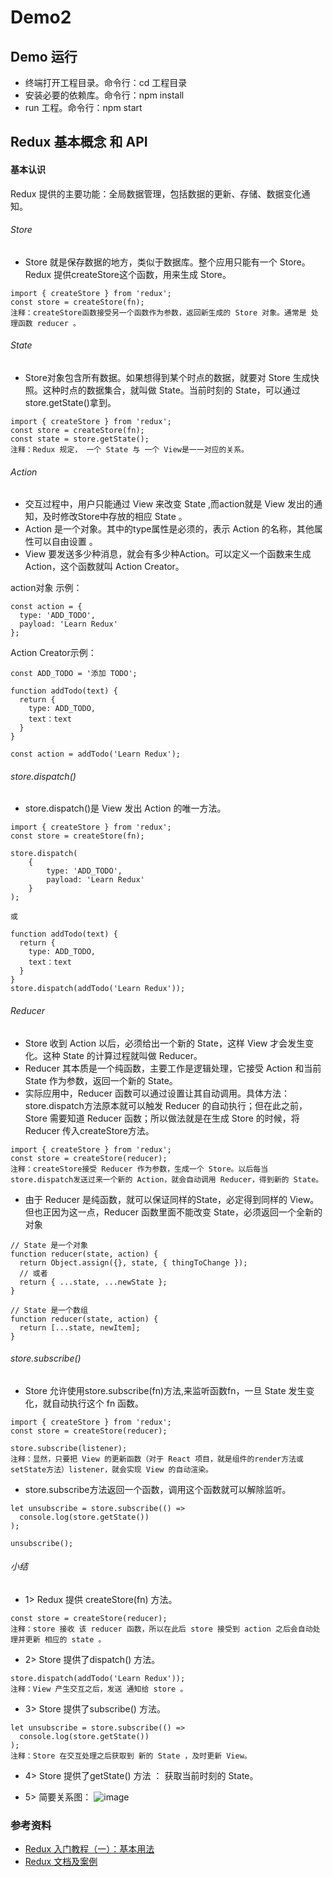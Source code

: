 # Demo2

## Demo 运行
* 终端打开工程目录。命令行：cd 工程目录
* 安装必要的依赖库。命令行：npm install
* run 工程。命令行：npm start

## Redux 基本概念 和 API

#### 基本认识
Redux 提供的主要功能：全局数据管理，包括数据的更新、存储、数据变化通知。

###### Store
* Store 就是保存数据的地方，类似于数据库。整个应用只能有一个 Store。Redux 提供createStore这个函数，用来生成 Store。

```
import { createStore } from 'redux';
const store = createStore(fn);
注释：createStore函数接受另一个函数作为参数，返回新生成的 Store 对象。通常是 处理函数 reducer 。
```
###### State
* Store对象包含所有数据。如果想得到某个时点的数据，就要对 Store 生成快照。这种时点的数据集合，就叫做 State。当前时刻的 State，可以通过store.getState()拿到。

```
import { createStore } from 'redux';
const store = createStore(fn);
const state = store.getState();
注释：Redux 规定， 一个 State 与 一个 View是一一对应的关系。
```

###### Action
* 交互过程中，用户只能通过 View 来改变 State ,而action就是 View 发出的通知，及时修改Store中存放的相应 State 。
* Action 是一个对象。其中的type属性是必须的，表示 Action 的名称，其他属性可以自由设置 。
* View 要发送多少种消息，就会有多少种Action。可以定义一个函数来生成 Action，这个函数就叫 Action Creator。

action对象 示例：
```
const action = {
  type: 'ADD_TODO',
  payload: 'Learn Redux'
};
```
Action Creator示例：

```
const ADD_TODO = '添加 TODO';

function addTodo(text) {
  return {
    type: ADD_TODO,
    text：text
  }
}

const action = addTodo('Learn Redux');
```
###### store.dispatch()
* store.dispatch()是 View 发出 Action 的唯一方法。

```
import { createStore } from 'redux';
const store = createStore(fn);

store.dispatch(
    {
        type: 'ADD_TODO',
        payload: 'Learn Redux'
    }
);

或

function addTodo(text) {
  return {
    type: ADD_TODO,
    text：text
  }
}
store.dispatch(addTodo('Learn Redux'));
```

###### Reducer
* Store 收到 Action 以后，必须给出一个新的 State，这样 View 才会发生变化。这种 State 的计算过程就叫做 Reducer。
* Reducer 其本质是一个纯函数，主要工作是逻辑处理，它接受 Action 和当前 State 作为参数，返回一个新的 State。
* 实际应用中，Reducer 函数可以通过设置让其自动调用。具体方法：store.dispatch方法原本就可以触发 Reducer 的自动执行；但在此之前，Store 需要知道 Reducer 函数；所以做法就是在生成 Store 的时候，将 Reducer 传入createStore方法。

```
import { createStore } from 'redux';
const store = createStore(reducer);
注释：createStore接受 Reducer 作为参数，生成一个 Store。以后每当store.dispatch发送过来一个新的 Action，就会自动调用 Reducer，得到新的 State。
```

* 由于 Reducer 是纯函数，就可以保证同样的State，必定得到同样的 View。但也正因为这一点，Reducer 函数里面不能改变 State，必须返回一个全新的对象
```
// State 是一个对象
function reducer(state, action) {
  return Object.assign({}, state, { thingToChange });
  // 或者
  return { ...state, ...newState };
}

// State 是一个数组
function reducer(state, action) {
  return [...state, newItem];
}
```

###### store.subscribe()
* Store 允许使用store.subscribe(fn)方法,来监听函数fn，一旦 State 发生变化，就自动执行这个 fn 函数。

```
import { createStore } from 'redux';
const store = createStore(reducer);

store.subscribe(listener);
注释：显然，只要把 View 的更新函数（对于 React 项目，就是组件的render方法或setState方法）listener，就会实现 View 的自动渲染。
```
* store.subscribe方法返回一个函数，调用这个函数就可以解除监听。

```
let unsubscribe = store.subscribe(() =>
  console.log(store.getState())
);

unsubscribe();
```
###### 小结
* 1> Redux 提供  createStore(fn) 方法。

```
const store = createStore(reducer);
注释：store 接收 该 reducer 函数，所以在此后 store 接受到 action 之后会自动处理并更新 相应的 state 。
```
* 2> Store 提供了dispatch() 方法。

```
store.dispatch(addTodo('Learn Redux'));
注释：View 产生交互之后，发送 通知给 store 。
```

* 3> Store 提供了subscribe() 方法。

```
let unsubscribe = store.subscribe(() =>
  console.log(store.getState())
);
注释：Store 在交互处理之后获取到 新的 State ，及时更新 View。
```

* 4> Store 提供了getState() 方法 ： 获取当前时刻的 State。

* 5> 简要关系图：
  ![image](https://github.com/itwyhuaing/YHReactDemo/blob/master/RNDemo2/images/redux_com.png)

### 参考资料
* [Redux 入门教程（一）：基本用法](http://www.ruanyifeng.com/blog/2016/09/redux_tutorial_part_one_basic_usages.html)
* [Redux 文档及案例](http://cn.redux.js.org/docs/basics/Store.html)
